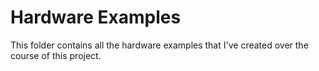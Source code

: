 # Hardware Examples

This folder contains all the hardware examples that I've created over the course of this project.